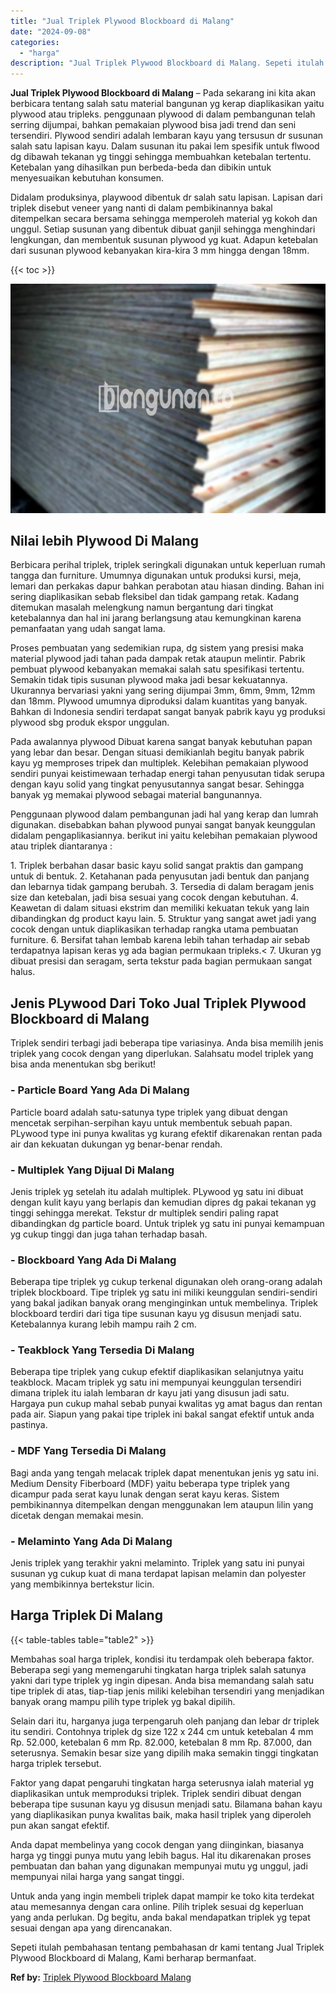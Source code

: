 ```yaml
---
title: "Jual Triplek Plywood Blockboard di Malang"
date: "2024-09-08"
categories: 
  - "harga"
description: "Jual Triplek Plywood Blockboard di Malang. Sepeti itulah pembahasan tentang pembahasan dr kami tentang Jual Triplek Plywood Blockboard di Malang, Kami berhar..."
---
```


**Jual Triplek Plywood Blockboard di Malang** – Pada sekarang ini kita akan berbicara tentang salah satu material bangunan yg kerap diaplikasikan yaitu plywood atau tripleks. penggunaan plywood di dalam pembangunan telah serring dijumpai, bahkan pemakaian plywood bisa jadi trend dan seni tersendiri. Plywood sendiri adalah lembaran kayu yang tersusun dr susunan salah satu lapisan kayu. Dalam susunan itu pakai lem spesifik untuk flwood dg dibawah tekanan yg tinggi sehingga membuahkan ketebalan tertentu. Ketebalan yang dihasilkan pun berbeda-beda dan dibikin untuk menyesuaikan kebutuhan konsumen.

Didalam produksinya, playwood dibentuk dr salah satu lapisan. Lapisan dari triplek disebut veneer yang nanti di dalam pembikinannya bakal ditempelkan secara bersama sehingga memperoleh material yg kokoh dan unggul. Setiap susunan yang dibentuk dibuat ganjil sehingga menghindari lengkungan, dan membentuk susunan plywood yg kuat. Adapun ketebalan dari susunan plywood kebanyakan kira-kira 3 mm hingga dengan 18mm.

{{< toc >}}

![Jual Triplek Plywood Blockboard di Malang](/images/jual-triplek-murah-32.png)

## Nilai lebih Plywood Di Malang

Berbicara perihal triplek, triplek seringkali digunakan untuk keperluan rumah tangga dan furniture. Umumnya digunakan untuk produksi kursi, meja, lemari dan perkakas dapur bahkan perabotan atau hiasan dinding. Bahan ini sering diaplikasikan sebab fleksibel dan tidak gampang retak. Kadang ditemukan masalah melengkung namun bergantung dari tingkat ketebalannya dan hal ini jarang berlangsung atau kemungkinan karena pemanfaatan yang udah sangat lama.

Proses pembuatan yang sedemikian rupa, dg sistem yang presisi maka material plywood jadi tahan pada dampak retak ataupun melintir. Pabrik pembuat plywood kebanyakan memakai salah satu spesifikasi tertentu. Semakin tidak tipis susunan plywood maka jadi besar kekuatannya. Ukurannya bervariasi yakni yang sering dijumpai 3mm, 6mm, 9mm, 12mm dan 18mm. Plywood umumnya diproduksi dalam kuantitas yang banyak. Bahkan di Indonesia sendiri terdapat sangat banyak pabrik kayu yg produksi plywood sbg produk ekspor unggulan.

Pada awalannya plywood Dibuat karena sangat banyak kebutuhan papan yang lebar dan besar. Dengan situasi demikianlah begitu banyak pabrik kayu yg memproses tripek dan multiplek. Kelebihan pemakaian plywood sendiri punyai keistimewaan terhadap energi tahan penyusutan tidak serupa dengan kayu solid yang tingkat penyusutannya sangat besar. Sehingga banyak yg memakai plywood sebagai material bangunannya.

Penggunaan plywood dalam pembangunan jadi hal yang kerap dan lumrah digunakan. disebabkan bahan plywood punyai sangat banyak keunggulan didalam pengaplikasiannya. berikut ini yaitu kelebihan pemakaian plywood atau triplek diantaranya :

1\. Triplek berbahan dasar basic kayu solid sangat praktis dan gampang untuk di bentuk. 2. Ketahanan pada penyusutan jadi bentuk dan panjang dan lebarnya tidak gampang berubah. 3. Tersedia di dalam beragam jenis size dan ketebalan, jadi bisa sesuai yang cocok dengan kebutuhan. 4. Keawetan di dalam situasi ekstrim dan memiliki kekuatan tekuk yang lain dibandingkan dg product kayu lain. 5. Struktur yang sangat awet jadi yang cocok dengan untuk diaplikasikan terhadap rangka utama pembuatan furniture. 6. Bersifat tahan lembab karena lebih tahan terhadap air sebab terdapatnya lapisan keras yg ada bagian permukaan tripleks.< 7. Ukuran yg dibuat presisi dan seragam, serta tekstur pada bagian permukaan sangat halus.

## Jenis PLywood Dari Toko Jual Triplek Plywood Blockboard di Malang

Triplek sendiri terbagi jadi beberapa tipe variasinya. Anda bisa memilih jenis triplek yang cocok dengan yang diperlukan. Salahsatu model triplek yang bisa anda menentukan sbg berikut!

### \- Particle Board Yang Ada Di Malang

Particle board adalah satu-satunya type triplek yang dibuat dengan mencetak serpihan-serpihan kayu untuk membentuk sebuah papan. PLywood type ini punya kwalitas yg kurang efektif dikarenakan rentan pada air dan kekuatan dukungan yg benar-benar rendah.

### \- Multiplek Yang Dijual Di Malang

Jenis triplek yg setelah itu adalah multiplek. PLywood yg satu ini dibuat dengan kulit kayu yang berlapis dan kemudian dipres dg pakai tekanan yg tinggi sehingga merekat. Tekstur dr multiplek sendiri paling rapat dibandingkan dg particle board. Untuk triplek yg satu ini punyai kemampuan yg cukup tinggi dan juga tahan terhadap basah.

### \- Blockboard Yang Ada Di Malang

Beberapa tipe triplek yg cukup terkenal digunakan oleh orang-orang adalah triplek blockboard. Tipe triplek yg satu ini miliki keunggulan sendiri-sendiri yang bakal jadikan banyak orang menginginkan untuk membelinya. Triplek blockboard terdiri dari tiga tipe susunan kayu yg disusun menjadi satu. Ketebalannya kurang lebih mampu raih 2 cm.

### \- Teakblock Yang Tersedia Di Malang

Beberapa tipe triplek yang cukup efektif diaplikasikan selanjutnya yaitu teakblock. Macam triplek yg satu ini mempunyai keunggulan tersendiri dimana triplek itu ialah lembaran dr kayu jati yang disusun jadi satu. Hargaya pun cukup mahal sebab punyai kwalitas yg amat bagus dan rentan pada air. Siapun yang pakai tipe triplek ini bakal sangat efektif untuk anda pastinya.

### \- MDF Yang Tersedia Di Malang

Bagi anda yang tengah melacak triplek dapat menentukan jenis yg satu ini. Medium Density Fiberboard (MDF) yaitu beberapa type triplek yang dicampur pada serat kayu lunak dengan serat kayu keras. Sistem pembikinannya ditempelkan dengan menggunakan lem ataupun lilin yang dicetak dengan memakai mesin.

### \- Melaminto Yang Ada Di Malang

Jenis triplek yang terakhir yakni melaminto. Triplek yang satu ini punyai susunan yg cukup kuat di mana terdapat lapisan melamin dan polyester yang membikinnya bertekstur licin.

## Harga Triplek Di Malang

{{< table-tables table="table2" >}}

Membahas soal harga triplek, kondisi itu terdampak oleh beberapa faktor. Beberapa segi yang memengaruhi tingkatan harga triplek salah satunya yakni dari type triplek yg ingin dipesan. Anda bisa memandang salah satu tipe triplek di atas, tiap-tiap jenis miliki kelebihan tersendiri yang menjadikan banyak orang mampu pilih type triplek yg bakal dipilih.

Selain dari itu, harganya juga terpengaruh oleh panjang dan lebar dr triplek itu sendiri. Contohnya triplek dg size 122 x 244 cm untuk ketebalan 4 mm Rp. 52.000, ketebalan 6 mm Rp. 82.000, ketebalan 8 mm Rp. 87.000, dan seterusnya. Semakin besar size yang dipilih maka semakin tinggi tingkatan harga triplek tersebut.

Faktor yang dapat pengaruhi tingkatan harga seterusnya ialah material yg diaplikasikan untuk memproduksi triplek. Triplek sendiri dibuat dengan beberapa tipe susunan kayu yg disusun menjadi satu. Bilamana bahan kayu yang diaplikasikan punya kwalitas baik, maka hasil triplek yang diperoleh pun akan sangat efektif.

Anda dapat membelinya yang cocok dengan yang diinginkan, biasanya harga yg tinggi punya mutu yang lebih bagus. Hal itu dikarenakan proses pembuatan dan bahan yang digunakan mempunyai mutu yg unggul, jadi mempunyai nilai harga yang sangat tinggi.

Untuk anda yang ingin membeli triplek dapat mampir ke toko kita terdekat atau memesannya dengan cara online. Pilih triplek sesuai dg keperluan yang anda perlukan. Dg begitu, anda bakal mendapatkan triplek yg tepat sesuai dengan apa yang direncanakan.

Sepeti itulah pembahasan tentang pembahasan dr kami tentang Jual Triplek Plywood Blockboard di Malang, Kami berharap bermanfaat.

**Ref by:** [Triplek Plywood Blockboard Malang](https://id.wikipedia.org/wiki/Triplek)
